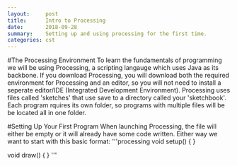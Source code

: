 ```yaml
---
layout:     post
title:      Intro to Processing
date:       2018-09-28
summary:    Setting up and using processing for the first time.
categories: cst
---
```


#The Processing Environment
To learn the fundamentals of programming we will be using Processing, a scripting langauge which uses Java as its backbone. If you download Processing, you will download both the required environment for Processing and an editor,
so you will not need to install a seperate editor/IDE (Integrated Development Environment). Processing uses files called 'sketches' that use save to a directory called your 'sketchbook'. Each program rquires its own folder, 
so programs with multiple files will be be located all in one folder.

#Setting Up Your First Program
When launching Processing, the file will either be empty or it will already have some code written. Either way we want to start with this basic format:
'''processing
void setup()
{
}

void draw()
{
}
'''
